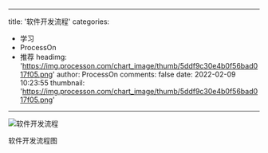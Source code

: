 
---
title: '软件开发流程'
categories: 
 - 学习
 - ProcessOn
 - 推荐
headimg: 'https://img.processon.com/chart_image/thumb/5ddf9c30e4b0f56bad017f05.png'
author: ProcessOn
comments: false
date: 2022-02-09 10:23:55
thumbnail: 'https://img.processon.com/chart_image/thumb/5ddf9c30e4b0f56bad017f05.png'
---

<div>   
<img class="thumb" alt="软件开发流程" src="https://img.processon.com/chart_image/thumb/5ddf9c30e4b0f56bad017f05.png" referrerpolicy="no-referrer">
<p>软件开发流程图</p>  
</div>
            